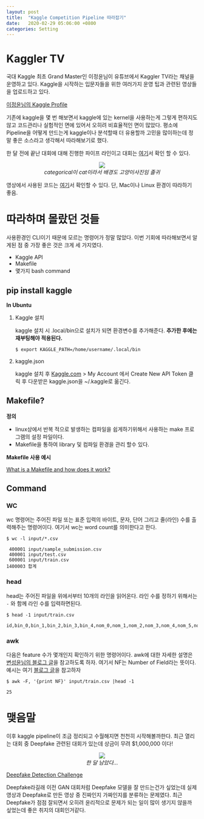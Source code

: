 ```yaml
---
layout: post
title:  "Kaggle Competition Pipeline 따라잡기"
date:   2020-02-29 05:06:00 +0800
categories: Setting
--- 
```


# Kaggler TV

국대 Kaggle 최초 Grand Master인 이정윤님이 유튜브에서 Kaggler TV라는 채널을 운영하고 있다. Kaggle을 시작하는 입문자들을 위한 여러가지 운영 팁과 관련된 영상들을 업로드하고 있다. 

[이정윤님의 Kaggle Profile](https://www.kaggle.com/jeongyoonlee)

기존에 kaggle을 몇 번 해보면서 kaggle에 있는 kernel을 사용하는게 그렇게 편하지도 않고 코드관리나 실험적인 면에 있어서 오히려 비효율적인 면이 많았다. 평소에 Pipeline을 어떻게 만드는게 kaggle이나 분석할때 더 유용할까 고민을 많이하는데 정말 좋은 소스라고 생각해서 따라해보기로 했다.

한 달 전에 끝난 대회에 대해 진행한 파이프 라인이고 대회는 [여기](https://www.kaggle.com/c/cat-in-the-dat-ii/leaderboard)서 확인 할 수 있다.

<p align='center'>
    <img src="https://drive.google.com/uc?id=1qeVgkRX1tkdPJHzOobqlt37HP7myjsJb"><br>
    <i>categorical이 cat이라서 배경도 고양이사진임 졸귀</i>
</p>


영상에서 사용된 코드는 [여기](https://github.com/kaggler-tv/cat-in-the-dat-ii)서 확인할 수 있다. 단, Mac이나 Linux 환경이 따라하기 좋음. 

# 따라하며 몰랐던 것들

사용환경인 CLI이기 때문에 모르는 명령어가 정말 많았다. 이번 기회에 따라해보면서 알게된 점 중 가장 좋은 것은 크게 세 가지였다.

- Kaggle API
- Makefile
- 몇가지 bash command

## pip install kaggle

**In Ubuntu**

1. Kaggle 설치

    kaggle 설치 시 .local/bin으로 설치가 되면 환경변수를 추가해준다. **추가한 후에는 재부팅해야 적용된다.**
    ```bash
    $ export KAGGLE_PATH=/home/username/.local/bin
    ```

2. kaggle.json 

    kaggle 설치 후 [Kaggle.com](https://www.kaggle.com/) > My Account 에서 Create New API Token 클릭 후 다운받은 kaggle.json을 ~/.kaggle로 옮긴다.

## Makefile?

**정의**

- linux상에서 반복 적으로 발생하는 컴파일을 쉽게하기위해서 사용하는 make 프로그램의 설정 파일이다.
- Makefile을 통하여 library 및 컴파일 환경을 관리 할수 있다.

**Makefile 사용 예시**

[What is a Makefile and how does it work?](https://opensource.com/article/18/8/what-how-makefile)

## Command

### WC

wc 명령어는 주어진 파일 또는 표준 입력의 바이트, 문자, 단어 그리고 줄(라인) 수를 출력해주는 명령어이다. 여기서 wc는 word count를 의미한다고 한다.

    $ wc -l input/*.csv
    
     400001 input/sample_submission.csv
     400001 input/test.csv
     600001 input/train.csv
    1400003 합계

### head

head는 주어진 파일을 위에서부터 10개의 라인을 읽어온다. 라인 수를 정하기 위해서는 `-` 와 함께 라인 수를 입력하면된다.

    $ head -1 input/train.csv
    
    id,bin_0,bin_1,bin_2,bin_3,bin_4,nom_0,nom_1,nom_2,nom_3,nom_4,nom_5,nom_6,nom_7,nom_8,nom_9,ord_0,ord_1,ord_2,ord_3,ord_4,ord_5,day,month,target

### awk

다음은 feature 수가 몇개인지 확인하기 위한 명령어이다. awk에 대한 자세한 설명은 [변성윤님의 블로그 글](https://zzsza.github.io/development/2017/12/20/linux-6/)을 참고하도록 하자. 여기서 NF는 Number of Field라는 뜻이다. 예시는 여기 [블로그 글](https://happyoutlet.tistory.com/entry/awk-NF-Number-Of-Fields-unix-linux)을 참고하자

    $ awk -F, '{print NF}' input/train.csv |head -1
    
    25

# 맺음말

이후 kaggle pipeline이 조금 정리되고 수월해지면 천천히 시작해볼까한다. 최근 열리는 대회 중 Deepfake 관련된 대회가 있는데 상금이 무려 $1,000,000 이다! 

<p align='center'>
    <img src="https://drive.google.com/uc?id=1iaiwAmyBXlERATfJlDBzBxhclosKy3Jv"><br>
    <i>한 달 남았다... </i>
</p>

[Deepfake Detection Challenge](https://www.kaggle.com/c/deepfake-detection-challenge)

Deepfake라길래 이전 GAN 대회처럼 Deepfake 모델을 잘 만드는건가 싶었는데 실제 영상과 Deepfake로 만든 영상 중 진짜인지 가짜인지를 분류하는 문제였다. 최근 Deepfake가 점점 잘되면서 오히려 윤리적으로 문제가 되는 일이 많이 생기지 않을까 싶었는데 좋은 취지의 대회인거같다.